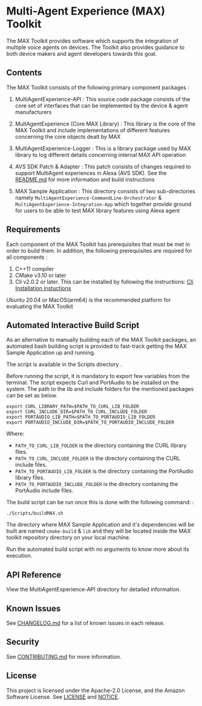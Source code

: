 # Multi-Agent Experience (MAX) Toolkit

The MAX Toolkit provides software which supports the integration of multiple voice agents on devices. The Toolkit also provides guidance to both device makers and agent developers towards this goal.

## Contents

The MAX Toolkit consists of the following primary component packages :

1. MultiAgentExperience-API : This source code package consists of the core set of interfaces that can be implemented by the device & agent manufacturers

2. MultAgentExperience (Core MAX Library) : This library is the core of the MAX Toolkit and include implementations of different features concerning the core objects dealt by MAX

3. MultiAgentExperience-Logger : This is a library package used by MAX library to log different details concerning internal MAX API operation

4. AVS SDK Patch & Adapter : This patch consists of changes required to support MultiAgent experiences in Alexa (AVS SDK). See the [README.md](MultiAgentExperience-Alexa-Adapter/README.md) for more information and build instructions

5. MAX Sample Application : This directory consists of two sub-directories namely ```MultiAgentExperience-CommandLine-Orchestrator``` & ```MultiAgentExperience-Integration-App``` which together provide ground for users to be able to test MAX library features using Alexa agent

## Requirements

Each component of the MAX Toolkit has prerequisites that must be met in order to build them. In addition, the following prerequisites are required for all components :

1. C++11 compiler
2. CMake v3.10 or later
3. Cli v2.0.2 or later. 
This can be installed by following the instructions:
[Cli Installation instuctions](https://github.com/daniele77/cli#installation)

Ubuntu 20.04 or MacOS(arm64) is the recommended platform for evaluating the MAX Toolkit

## Automated Interactive Build Script

As an alternative to manually building each of the MAX Toolkit packages, an automated bash building script is provided to fast-track getting the MAX Sample Application up and running.

The script is available in the Scripts directory .

Before running the script, it is mandatory to export few variables from the terminal. The script expects Curl and PortAudio to be installed on the system. The path to the lib and include folders for the mentioned packages can be set as below.

```
export CURL_LIBRARY_PATH=$PATH_TO_CURL_LIB_FOLDER
export CURL_INCLUDE_DIR=$PATH_TO_CURL_INCLUDE_FOLDER
export PORTAUDIO_LIB_PATH=$PATH_TO_PORTAUDIO_LIB_FOLDER
export PORTAUDIO_INCLUDE_DIR=$PATH_TO_PORTAUDIO_INCLUDE_FOLDER
```

Where:
* `PATH_TO_CURL_LIB_FOLDER` is the directory containing the CURL library files.
* `PATH_TO_CURL_INCLUDE_FOLDER` is the directory containing the CURL include files.
* `PATH_TO_PORTAUDIO_LIB_FOLDER` is the directory containing the PortAudio library files.
* `PATH_TO_PORTAUDIO_INCLUDE_FOLDER` is the directory containing the PortAudio include files.

The build script can be run once this is done with the following command: :

```./Scripts/buildMAX.sh```

The directory where MAX Sample Application and it's dependencies will be built are named ```cmake-build``` & ```lib``` and they will be located inside the MAX toolkit repository directory on your local machine.

Run the automated build script with no arguments to know more about its execution.

## API Reference

View the MultiAgentExperience-API directory for detailed information.

## Known Issues

See [CHANGELOG.md](CHANGELOG.md) for a list of known issues in each release.

## Security

See [CONTRIBUTING.md](CONTRIBUTING.md#security-issue-notifications) for more information.

## License

This project is licensed under the Apache-2.0 License, and the Amazon Software License. See [LICENSE](LICENSE) and [NOTICE](NOTICE).

